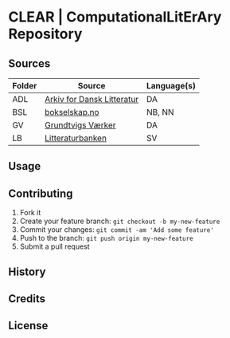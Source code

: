 # **CLEAR** | ComputationalLitErAry Repository #

## Sources ##

| Folder | Source | Language(s) |
| - | - | - |
| ADL | [Arkiv for Dansk Litteratur](http://adl.dk) | DA |
| BSL | [bokselskap.no](http://bokselskap.no) | NB,  NN |
| GV | [Grundtvigs Værker](http://www.grundtvigsværker.dk/) | DA |
| LB | [Litteraturbanken](http://litteraturbanken.se/) | SV |


## Usage ##

## Contributing ##
1. Fork it
2. Create your feature branch: `git checkout -b my-new-feature`
3. Commit your changes: `git commit -am 'Add some feature'`
4. Push to the branch: `git push origin my-new-feature`
5. Submit a pull request

## History ##

## Credits ##

## License ##
